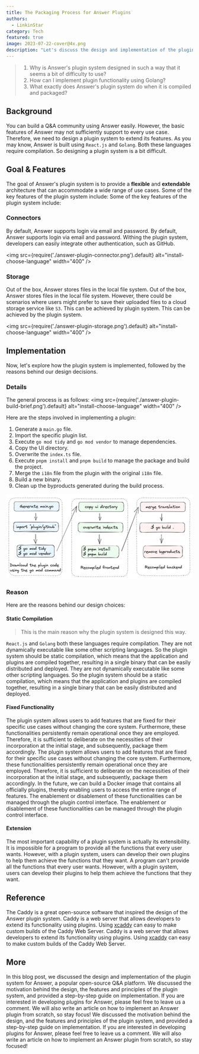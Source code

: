 ```yaml
---
title: The Packaging Process for Answer Plugins
authors:
  - LinkinStar
category: Tech
featured: true
image: 2023-07-22-cover@4x.png
description: "Let's discuss the design and implementation of the plugin system for Answer, and know why we design this way."
---
```


> 1. Why is Answer's plugin system designed in such a way that it seems a bit of difficulty to use?
> 2. How can I implement plugin functionality using Golang?
> 3. What exactly does Answer's plugin system do when it is compiled and packaged?

## Background
You can build a Q&A community using Answer easily. However, the basic features of Answer may not sufficiently support to every use case. Therefore, we need to design a plugin system to extend its features. As you may know, Answer is built using `React.js` and `Golang`. Both these languages require compilation. So designing a plugin system is a bit difficult.

## Goal & Features
The goal of Answer's plugin system is to provide a **flexible** and **extendable** architecture that can accommodate a wide range of use cases. Some of the key features of the plugin system include: Some of the key features of the plugin system include:

### Connectors
By default, Answer supports login via email and password. By default, Answer supports login via email and password. Withing the plugin system, developers can easily integrate other authentication, such as GitHub.

<img src={require('./answer-plugin-connector.png').default} alt="install-choose-language" width="400" />

### Storage
Out of the box, Answer stores files in the local file system. Out of the box, Answer stores files in the local file system. However, there could be scenarios where users might prefer to save their uploaded files to a cloud storage service like `S3`. This can be achieved by plugin system. This can be achieved by the plugin system.

<img src={require('./answer-plugin-storage.png').default} alt="install-choose-language" width="400" />

## Implementation
Now, let's explore how the plugin system is implemented, followed by the reasons behind our design decisions.

### Details
The general process is as follows:
<img src={require('./answer-plugin-build-brief.png').default} alt="install-choose-language" width="400" />

Here are the steps involved in implementing a plugin:

1. Generate a `main.go` file.
2. Import the specific plugin list.
3. Execute `go mod tidy` and `go mod vendor` to manage dependencies.
4. Copy the UI directory.
5. Overwrite the `index.ts` file.
6. Execute `pnpm install` and `pnpm build` to manage the package and build the project.
7. Merge the `i18n` file from the plugin with the original `i18n` file.
8. Build a new binary.
9. Clean up the byproducts generated during the build process.

![answer-plugin-build-all.png](answer-plugin-build-all.png)

### Reason
Here are the reasons behind our design choices:

#### Static Compilation
> This is the main reason why the plugin system is designed this way.

`React.js` and `Golang` both these languages require compilation. They are not dynamically executable like some other scripting languages. So the plugin system should be static compilation, which means that the application and plugins are compiled together, resulting in a single binary that can be easily distributed and deployed. They are not dynamically executable like some other scripting languages. So the plugin system should be a static compilation, which means that the application and plugins are compiled together, resulting in a single binary that can be easily distributed and deployed.

#### Fixed Functionality
The plugin system allows users to add features that are fixed for their specific use cases without changing the core system. Furthermore, these functionalities persistently remain operational once they are employed. Therefore, it is sufficient to deliberate on the necessities of their incorporation at the initial stage, and subsequently, package them accordingly. The plugin system allows users to add features that are fixed for their specific use cases without changing the core system. Furthermore, these functionalities persistently remain operational once they are employed. Therefore, it is sufficient to deliberate on the necessities of their incorporation at the initial stage, and subsequently, package them accordingly. In the future, we can build a Docker image that contains all officially plugins, thereby enabling users to access the entire range of features. The enablement or disablement of these functionalities can be managed through the plugin control interface. The enablement or disablement of these functionalities can be managed through the plugin control interface.

#### Extension
The most important capability of a plugin system is actually its extensibility. It is impossible for a program to provide all the functions that every user wants. However, with a plugin system, users can develop their own plugins to help them achieve the functions that they want. A program can't provide all the functions that every user wants. However, with a plugin system, users can develop their plugins to help them achieve the functions that they want.

## Reference
The Caddy is a great open-source software that inspired the design of the Answer plugin system. Caddy is a web server that allows developers to extend its functionality using plugins. Using [xcaddy](https://github.com/caddyserver/xcaddy/) can easy to make custom builds of the Caddy Web Server. Caddy is a web server that allows developers to extend its functionality using plugins. Using [xcaddy](https://github.com/caddyserver/xcaddy/) can easy to make custom builds of the Caddy Web Server.

## More
In this blog post, we discussed the design and implementation of the plugin system for Answer, a popular open-source Q&A platform. We discussed the motivation behind the design, the features and principles of the plugin system, and provided a step-by-step guide on implementation. If you are interested in developing plugins for Answer, please feel free to leave us a comment. We will also write an article on how to implement an Answer plugin from scratch, so stay focus! We discussed the motivation behind the design, and the features and principles of the plugin system, and provided a step-by-step guide on implementation. If you are interested in developing plugins for Answer, please feel free to leave us a comment. We will also write an article on how to implement an Answer plugin from scratch, so stay focused!